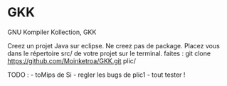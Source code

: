 # GKK
GNU Kompiler Kollection, GKK

Creez un projet Java sur eclipse.
Ne creez pas de package.
Placez vous dans le répertoire src/ de votre projet sur le terminal.
faites : git clone https://github.com/Moinketroa/GKK.git plic/

TODO :
     - toMips de Si
     - regler les bugs de plic1
     - tout tester !

